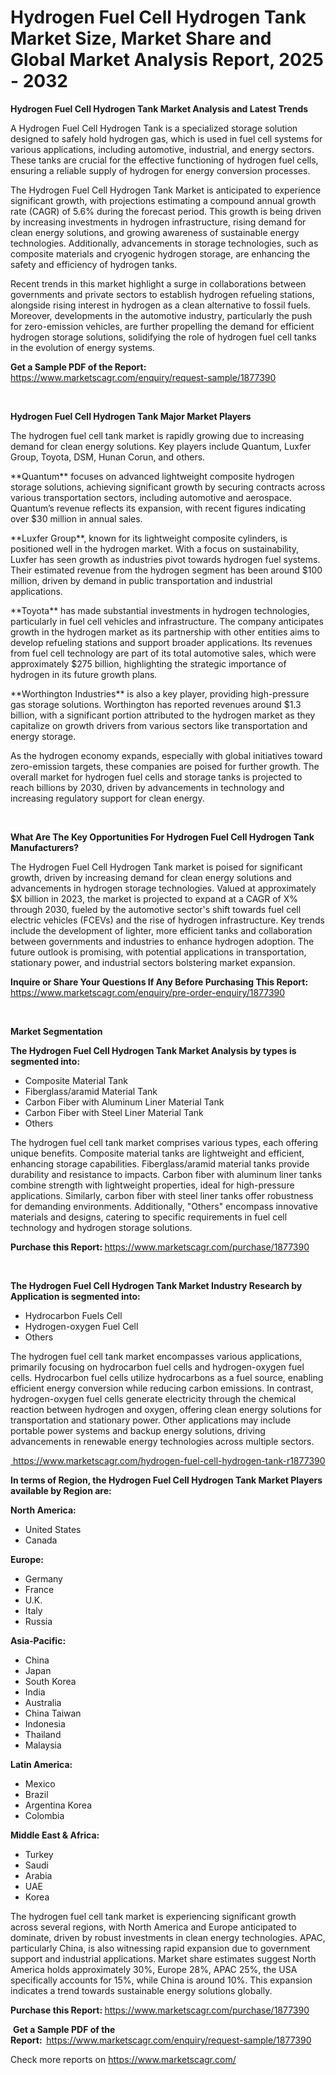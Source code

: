 <p><h1>Hydrogen Fuel Cell Hydrogen Tank Market Size, Market Share and Global Market Analysis Report, 2025 - 2032</h1></p><p><strong>Hydrogen Fuel Cell Hydrogen Tank Market Analysis and Latest Trends</strong></p>
<p><p>A Hydrogen Fuel Cell Hydrogen Tank is a specialized storage solution designed to safely hold hydrogen gas, which is used in fuel cell systems for various applications, including automotive, industrial, and energy sectors. These tanks are crucial for the effective functioning of hydrogen fuel cells, ensuring a reliable supply of hydrogen for energy conversion processes.</p><p>The Hydrogen Fuel Cell Hydrogen Tank Market is anticipated to experience significant growth, with projections estimating a compound annual growth rate (CAGR) of 5.6% during the forecast period. This growth is being driven by increasing investments in hydrogen infrastructure, rising demand for clean energy solutions, and growing awareness of sustainable energy technologies. Additionally, advancements in storage technologies, such as composite materials and cryogenic hydrogen storage, are enhancing the safety and efficiency of hydrogen tanks.</p><p>Recent trends in this market highlight a surge in collaborations between governments and private sectors to establish hydrogen refueling stations, alongside rising interest in hydrogen as a clean alternative to fossil fuels. Moreover, developments in the automotive industry, particularly the push for zero-emission vehicles, are further propelling the demand for efficient hydrogen storage solutions, solidifying the role of hydrogen fuel cell tanks in the evolution of energy systems.</p></p>
<p><strong>Get a Sample PDF of the Report:&nbsp;</strong> <a href="https://www.marketscagr.com/enquiry/request-sample/1877390?utm_campaign=3115&utm_medium=2&utm_source=Github&utm_content=ia&utm_term=07042025&utm_id=hydrogen-fuel-cell-hydrogen-tank">https://www.marketscagr.com/enquiry/request-sample/1877390</a></p>
<p>&nbsp;</p>
<p><strong>Hydrogen Fuel Cell Hydrogen Tank Major Market Players</strong></p>
<p><p>The hydrogen fuel cell tank market is rapidly growing due to increasing demand for clean energy solutions. Key players include Quantum, Luxfer Group, Toyota, DSM, Hunan Corun, and others. </p><p>**Quantum** focuses on advanced lightweight composite hydrogen storage solutions, achieving significant growth by securing contracts across various transportation sectors, including automotive and aerospace. Quantum’s revenue reflects its expansion, with recent figures indicating over $30 million in annual sales.</p><p>**Luxfer Group**, known for its lightweight composite cylinders, is positioned well in the hydrogen market. With a focus on sustainability, Luxfer has seen growth as industries pivot towards hydrogen fuel systems. Their estimated revenue from the hydrogen segment has been around $100 million, driven by demand in public transportation and industrial applications.</p><p>**Toyota** has made substantial investments in hydrogen technologies, particularly in fuel cell vehicles and infrastructure. The company anticipates growth in the hydrogen market as its partnership with other entities aims to develop refueling stations and support broader applications. Its revenues from fuel cell technology are part of its total automotive sales, which were approximately $275 billion, highlighting the strategic importance of hydrogen in its future growth plans.</p><p>**Worthington Industries** is also a key player, providing high-pressure gas storage solutions. Worthington has reported revenues around $1.3 billion, with a significant portion attributed to the hydrogen market as they capitalize on growth drivers from various sectors like transportation and energy storage.</p><p>As the hydrogen economy expands, especially with global initiatives toward zero-emission targets, these companies are poised for further growth. The overall market for hydrogen fuel cells and storage tanks is projected to reach billions by 2030, driven by advancements in technology and increasing regulatory support for clean energy.</p></p>
<p>&nbsp;</p>
<p><strong>What Are The Key Opportunities For Hydrogen Fuel Cell Hydrogen Tank Manufacturers?</strong></p>
<p><p>The Hydrogen Fuel Cell Hydrogen Tank market is poised for significant growth, driven by increasing demand for clean energy solutions and advancements in hydrogen storage technologies. Valued at approximately $X billion in 2023, the market is projected to expand at a CAGR of X% through 2030, fueled by the automotive sector's shift towards fuel cell electric vehicles (FCEVs) and the rise of hydrogen infrastructure. Key trends include the development of lighter, more efficient tanks and collaboration between governments and industries to enhance hydrogen adoption. The future outlook is promising, with potential applications in transportation, stationary power, and industrial sectors bolstering market expansion.</p></p>
<p><strong>Inquire or Share Your Questions If Any Before Purchasing This Report:</strong> <a href="https://www.marketscagr.com/enquiry/pre-order-enquiry/1877390?utm_campaign=3115&utm_medium=2&utm_source=Github&utm_content=ia&utm_term=07042025&utm_id=hydrogen-fuel-cell-hydrogen-tank">https://www.marketscagr.com/enquiry/pre-order-enquiry/1877390</a></p>
<p>&nbsp;</p>
<p><strong>Market Segmentation</strong></p>
<p><strong>The Hydrogen Fuel Cell Hydrogen Tank Market Analysis by types is segmented into:</strong></p>
<p><ul><li>Composite Material Tank</li><li>Fiberglass/aramid Material Tank</li><li>Carbon Fiber with Aluminum Liner Material Tank</li><li>Carbon Fiber with Steel Liner Material Tank</li><li>Others</li></ul></p>
<p><p>The hydrogen fuel cell tank market comprises various types, each offering unique benefits. Composite material tanks are lightweight and efficient, enhancing storage capabilities. Fiberglass/aramid material tanks provide durability and resistance to impacts. Carbon fiber with aluminum liner tanks combine strength with lightweight properties, ideal for high-pressure applications. Similarly, carbon fiber with steel liner tanks offer robustness for demanding environments. Additionally, "Others" encompass innovative materials and designs, catering to specific requirements in fuel cell technology and hydrogen storage solutions.</p></p>
<p><strong>Purchase this Report:&nbsp;</strong><a href="https://www.marketscagr.com/purchase/1877390?utm_campaign=3115&utm_medium=2&utm_source=Github&utm_content=ia&utm_term=07042025&utm_id=hydrogen-fuel-cell-hydrogen-tank">https://www.marketscagr.com/purchase/1877390</a></p>
<p>&nbsp;</p>
<p><strong>The Hydrogen Fuel Cell Hydrogen Tank Market Industry Research by Application is segmented into:</strong></p>
<p><ul><li>Hydrocarbon Fuels Cell</li><li>Hydrogen-oxygen Fuel Cell</li><li>Others</li></ul></p>
<p><p>The hydrogen fuel cell tank market encompasses various applications, primarily focusing on hydrocarbon fuel cells and hydrogen-oxygen fuel cells. Hydrocarbon fuel cells utilize hydrocarbons as a fuel source, enabling efficient energy conversion while reducing carbon emissions. In contrast, hydrogen-oxygen fuel cells generate electricity through the chemical reaction between hydrogen and oxygen, offering clean energy solutions for transportation and stationary power. Other applications may include portable power systems and backup energy solutions, driving advancements in renewable energy technologies across multiple sectors.</p></p>
<p><a href="https://www.marketscagr.com/hydrogen-fuel-cell-hydrogen-tank-r1877390?utm_campaign=3115&utm_medium=2&utm_source=Github&utm_content=ia&utm_term=07042025&utm_id=hydrogen-fuel-cell-hydrogen-tank">&nbsp;https://www.marketscagr.com/hydrogen-fuel-cell-hydrogen-tank-r1877390</a></p>
<p><strong>In terms of Region, the Hydrogen Fuel Cell Hydrogen Tank Market Players available by Region are:</strong></p>
<p>
    <p> <strong> North America: </strong>
        <ul>
            <li>United States</li>
            <li>Canada</li>
        </ul>
        </p> 
    <p> <strong> Europe: </strong>
        <ul>
            <li>Germany</li>
            <li>France</li>
            <li>U.K.</li>
            <li>Italy</li>
            <li>Russia</li>
        </ul>
        </p> 
    <p> <strong> Asia-Pacific: </strong>
        <ul>
            <li>China</li>
            <li>Japan</li>
            <li>South Korea</li>
            <li>India</li>
            <li>Australia</li>
            <li>China Taiwan</li>
            <li>Indonesia</li>
            <li>Thailand</li>
            <li>Malaysia</li>
        </ul>
        </p> 
    <p> <strong> Latin America: </strong>
        <ul>
            <li>Mexico</li>
            <li>Brazil</li>
            <li>Argentina Korea</li>
            <li>Colombia</li>
        </ul>
        </p> 
    <p> <strong> Middle East & Africa: </strong>
        <ul>
            <li>Turkey</li>
            <li>Saudi</li>
            <li>Arabia</li>
            <li>UAE</li>
            <li>Korea</li>
        </ul>
    </p>
    </p>
<p><p>The hydrogen fuel cell tank market is experiencing significant growth across several regions, with North America and Europe anticipated to dominate, driven by robust investments in clean energy technologies. APAC, particularly China, is also witnessing rapid expansion due to government support and industrial applications. Market share estimates suggest North America holds approximately 30%, Europe 28%, APAC 25%, the USA specifically accounts for 15%, while China is around 10%. This expansion indicates a trend towards sustainable energy solutions globally.</p></p>
<p><strong>Purchase this Report: </strong><a href="https://www.marketscagr.com/purchase/1877390?utm_campaign=3115&utm_medium=2&utm_source=Github&utm_content=ia&utm_term=07042025&utm_id=hydrogen-fuel-cell-hydrogen-tank">https://www.marketscagr.com/purchase/1877390</a></p>
<p>&nbsp;<strong>Get a Sample PDF of the Report:&nbsp;&nbsp;</strong><a href="https://www.marketscagr.com/enquiry/request-sample/1877390?utm_campaign=3115&utm_medium=2&utm_source=Github&utm_content=ia&utm_term=07042025&utm_id=hydrogen-fuel-cell-hydrogen-tank">https://www.marketscagr.com/enquiry/request-sample/1877390</a></p>
<p><strong></strong></p>
<p>Check more reports on <a href="https://www.marketscagr.com/?utm_campaign=3115&utm_medium=2&utm_source=Github&utm_content=ia&utm_term=07042025&utm_id=hydrogen-fuel-cell-hydrogen-tank">https://www.marketscagr.com/</a></p>